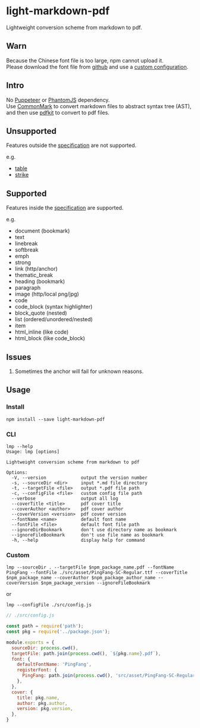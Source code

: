 # light-markdown-pdf

Lightweight conversion scheme from markdown to pdf.  

## Warn

Because the Chinese font file is too large, npm cannot upload it.  
Please download the font file from [github](https://github.com/pfdgithub/light-markdown-pdf/blob/master/src/asset/PingFang-SC-Regular.ttf) and use a [custom configuration](#Custom).  

## Intro

No [Puppeteer](https://github.com/puppeteer/puppeteer) or [PhantomJS](https://github.com/ariya/phantomjs/) dependency.  
Use [CommonMark](https://github.com/commonmark/commonmark.js) to convert markdown files to abstract syntax tree (AST), and then use [pdfkit](https://github.com/foliojs/pdfkit) to convert to pdf files.  

## Unsupported

Features outside the [specification](https://spec.commonmark.org/) are not supported.  

e.g.  
- [table](https://talk.commonmark.org/t/tables-in-pure-markdown/81)  
- [strike](https://talk.commonmark.org/t/strikeout-threw-out-strikethrough-strikes-out-throughout/820)  

## Supported

Features inside the [specification](https://spec.commonmark.org/) are supported.  

e.g.  
- document (bookmark)
- text
- linebreak
- softbreak
- emph
- strong
- link (http/anchor)
- thematic_break
- heading (bookmark)
- paragraph
- image (http/local png/jpg)
- code
- code_block (syntax highlighter)
- block_quote (nested)
- list (ordered/unordered/nested)
- item
- html_inline (like code)
- html_block (like code_block)

## Issues

1. Sometimes the anchor will fail for unknown reasons.

## Usage

### Install

```shell
npm install --save light-markdown-pdf
```

### CLI

```shell
lmp --help
Usage: lmp [options]

Lightweight conversion scheme from markdown to pdf

Options:
  -V, --version             output the version number
  -s, --sourceDir <dir>     input *.md file directory
  -t, --targetFile <file>   output *.pdf file path
  -c, --configFile <file>   custom config file path
  --verbose                 output all log
  --coverTitle <title>      pdf cover title
  --coverAuthor <author>    pdf cover author
  --coverVersion <version>  pdf cover version
  --fontName <name>         default font name
  --fontFile <file>         default font file path
  --ignoreDirBookmark       don't use directory name as bookmark
  --ignoreFileBookmark      don't use file name as bookmark
  -h, --help                display help for command
```

### Custom

```shell
lmp --sourceDir . --targetFile $npm_package_name.pdf --fontName PingFang --fontFile ./src/asset/PingFang-SC-Regular.ttf --coverTitle $npm_package_name --coverAuthor $npm_package_author_name --coverVersion $npm_package_version --ignoreFileBookmark
```

or

```shell
lmp --configFile ./src/config.js
```

```javascript
// ./src/config.js

const path = require('path');
const pkg = require('../package.json');

module.exports = {
  sourceDir: process.cwd(),
  targetFile: path.join(process.cwd(), `${pkg.name}.pdf`),
  font: {
    defaultFontName: 'PingFang',
    registerFont: {
      PingFang: path.join(process.cwd(), 'src/asset/PingFang-SC-Regular.ttf'),
    },
  },
  cover: {
    title: pkg.name,
    author: pkg.author,
    version: pkg.version,
  },
}
```
